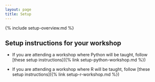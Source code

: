 ```yaml
---
layout: page
title: Setup
---
```


{% include setup-overview.md %}


## Setup instructions for your workshop

* If you are attending a workshop where Python will be taught,
  follow [these setup instructions]({% link setup-python-workshop.md %})
  
* If you are attending a workshop where R will be taught,
  follow [these setup instructions]({% link setup-r-workshop.md %})
